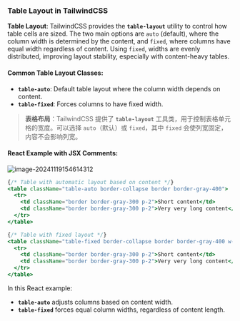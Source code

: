 ### Table Layout in TailwindCSS

**Table Layout**: TailwindCSS provides the **`table-layout`** utility to control how table cells are sized. The two main options are `auto` (default), where the column width is determined by the content, and `fixed`, where columns have equal width regardless of content. Using `fixed`, widths are evenly distributed, improving layout stability, especially with content-heavy tables.

#### Common Table Layout Classes:
- **`table-auto`**: Default table layout where the column width depends on content.
- **`table-fixed`**: Forces columns to have fixed width.

> **表格布局**：TailwindCSS 提供了 **`table-layout`** 工具类，用于控制表格单元格的宽度。可以选择 `auto`（默认）或 `fixed`，其中 `fixed` 会使列宽固定，内容不会影响列宽。

#### React Example with JSX Comments:

![image-20241119154614312](C:\Users\10691\AppData\Roaming\Typora\typora-user-images\image-20241119154614312.png)

```jsx
{/* Table with automatic layout based on content */}
<table className="table-auto border-collapse border border-gray-400">
  <tr>
    <td className="border border-gray-300 p-2">Short content</td>
    <td className="border border-gray-300 p-2">Very very long content</td>
  </tr>
</table>

{/* Table with fixed layout */}
<table className="table-fixed border-collapse border border-gray-400 w-full">
  <tr>
    <td className="border border-gray-300 p-2">Short content</td>
    <td className="border border-gray-300 p-2">Very very long content</td>
  </tr>
</table>
```

In this React example:
- **`table-auto`** adjusts columns based on content width.
- **`table-fixed`** forces equal column widths, regardless of content length.